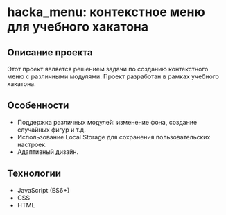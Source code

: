 # hacka_menu: контекстное меню для учебного хакатона

## Описание проекта

Этот проект является решением задачи по созданию контекстного меню с различными модулями. Проект разработан в рамках учебного хакатона.

## Особенности

- Поддержка различных модулей: изменение фона, создание случайных фигур и т.д.
- Использование Local Storage для сохранения пользовательских настроек.
- Адаптивный дизайн.

## Технологии

- JavaScript (ES6+)
- CSS
- HTML